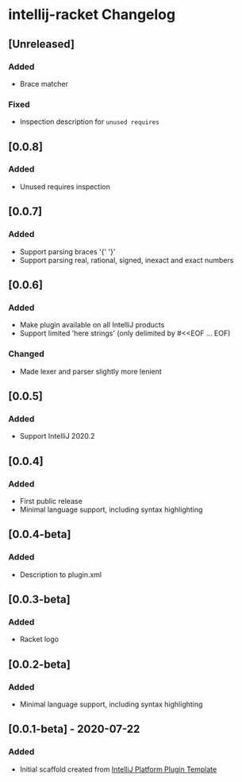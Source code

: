 <!-- Keep a Changelog guide -> https://keepachangelog.com -->

# intellij-racket Changelog

## [Unreleased]
### Added
- Brace matcher

### Fixed
- Inspection description for `unused requires`

## [0.0.8]
### Added
- Unused requires inspection

## [0.0.7]
### Added
- Support parsing braces '{' '}'
- Support parsing real, rational, signed, inexact and exact numbers  

## [0.0.6]
### Added
- Make plugin available on all IntelliJ products
- Support limited 'here strings' (only delimited by #<<EOF ... EOF)

### Changed
- Made lexer and parser slightly more lenient

## [0.0.5]
### Added
- Support IntelliJ 2020.2

## [0.0.4]
### Added
- First public release
- Minimal language support, including syntax highlighting

## [0.0.4-beta]
### Added
- Description to plugin.xml

## [0.0.3-beta]
### Added
- Racket logo

## [0.0.2-beta]
### Added
- Minimal language support, including syntax highlighting

## [0.0.1-beta] - 2020-07-22
### Added
- Initial scaffold created from [IntelliJ Platform Plugin Template](https://github.com/JetBrains/intellij-platform-plugin-template)

